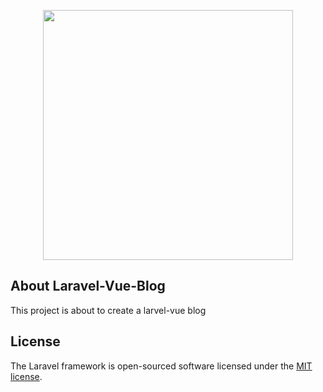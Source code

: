 <p align="center"><img src="https://res.cloudinary.com/dtfbvvkyp/image/upload/v1566331377/laravel-logolockup-cmyk-red.svg" width="400"></p>


## About Laravel-Vue-Blog

This project is about to create a larvel-vue blog 

## License

The Laravel framework is open-sourced software licensed under the [MIT license](https://opensource.org/licenses/MIT).
